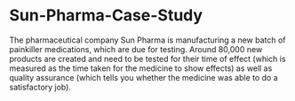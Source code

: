 # Sun-Pharma-Case-Study
The pharmaceutical company Sun Pharma is manufacturing a new batch of painkiller medications, which are due for testing. Around 80,000 new products are created and need to be tested for their time of effect (which is measured as the time taken for the medicine to show effects) as well as quality assurance (which tells you whether the medicine was able to do a satisfactory job).
